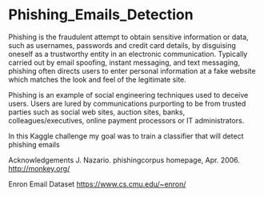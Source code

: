 # Phishing_Emails_Detection
Phishing is the fraudulent attempt to obtain sensitive information or data, such as usernames, passwords and credit card details, by disguising oneself as a trustworthy entity in an electronic communication. Typically carried out by email spoofing, instant messaging, and text messaging, phishing often directs users to enter personal information at a fake website which matches the look and feel of the legitimate site.

Phishing is an example of social engineering techniques used to deceive users. Users are lured by communications purporting to be from trusted parties such as social web sites, auction sites, banks, colleagues/executives, online payment processors or IT administrators.

In this Kaggle challenge my goal was to train a classifier that will detect phishing emails

Acknowledgements
J. Nazario. phishingcorpus homepage, Apr. 2006. http://monkey.org/

Enron Email Dataset https://www.cs.cmu.edu/~enron/
